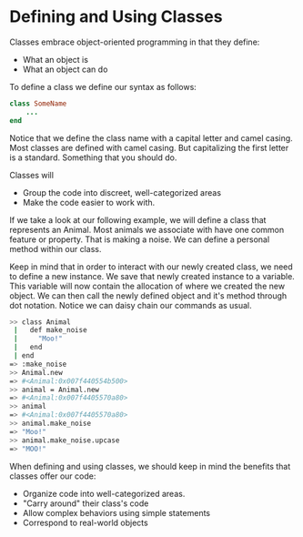 Defining and Using Classes
==========================
Classes embrace object-oriented programming in that they define:

- What an object is
- What an object can do

To define a class we define our syntax as follows:

```ruby
class SomeName
	...
end
```

Notice that we define the class name with a capital letter and camel casing.
Most classes are defined with camel casing. But capitalizing the first letter is
a standard. Something that you should do. 

Classes will
- Group the code into discreet, well-categorized areas
- Make the code easier to work with.

If we take a look at our following example, we will define a class that
represents an Animal. Most animals we associate with have one common feature or
property. That is making a noise. We can define a personal method within our
class. 

Keep in mind that in order to interact with our newly created class, we need to
define a new instance. We save that newly created instance to a variable. This
variable will now contain the allocation of where we created the new object. We
can then call the newly defined object and it's method through dot notation.
Notice we can daisy chain our commands as usual.

```bash
>> class Animal
 |   def make_noise
 |     "Moo!"
 |   end  
 | end  
=> :make_noise
>> Animal.new
=> #<Animal:0x007f440554b500>
>> animal = Animal.new
=> #<Animal:0x007f4405570a80>
>> animal
=> #<Animal:0x007f4405570a80>
>> animal.make_noise
=> "Moo!"
>> animal.make_noise.upcase
=> "MOO!"
```

When defining and using classes, we should keep in mind the benefits that
classes offer our code:

- Organize code into well-categorized areas.
- "Carry around" their class's code
- Allow complex behaviors using simple statements
- Correspond to real-world objects
